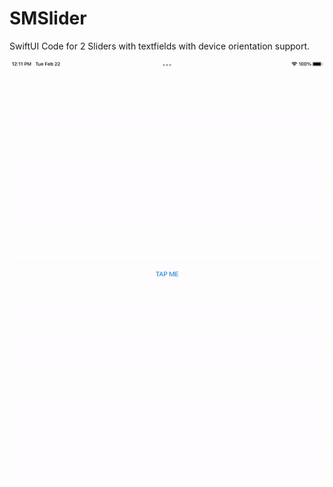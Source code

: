 # SMSlider
SwiftUI Code for 2 Sliders with textfields with device orientation support.

![](demo.gif)
